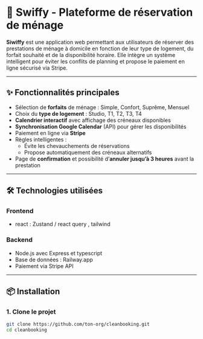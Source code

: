 # 🧼 Swiffy - Plateforme de réservation de ménage

**Siwiffy** est une application web permettant aux utilisateurs de réserver des prestations de ménage à domicile en fonction de leur type de logement, du forfait souhaité et de la disponibilité horaire. Elle intègre un système intelligent pour éviter les conflits de planning et propose le paiement en ligne sécurisé via Stripe.

---

## ✨ Fonctionnalités principales

- Sélection de **forfaits** de ménage : Simple, Confort, Suprême, Mensuel
- Choix du **type de logement** : Studio, T1, T2, T3, T4
- **Calendrier interactif** avec affichage des créneaux disponibles
- **Synchronisation Google Calendar** (API) pour gérer les disponibilités
- Paiement en ligne via **Stripe**
- Règles intelligentes :
  - Évite les chevauchements de réservations
  - Propose automatiquement des créneaux alternatifs
- Page de **confirmation** et possibilité d’**annuler jusqu’à 3 heures** avant la prestation

---

## 🛠️ Technologies utilisées

### Frontend
- react : Zustand  / react query , tailwind 

### Backend
- Node.js avec Express et typescript
- Base de données : Railway.app
- Paiement via Stripe API

---

## 📦 Installation

### 1. Clone le projet

```bash
git clone https://github.com/ton-org/cleanbooking.git
cd cleanbooking
